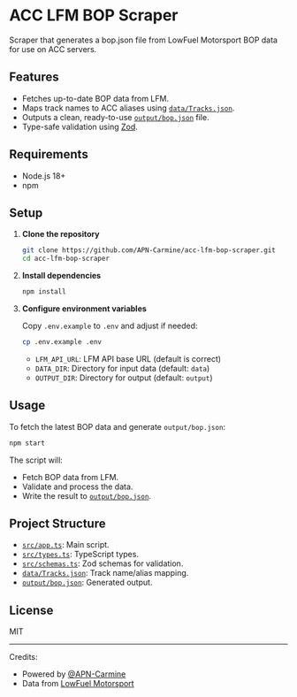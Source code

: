 # ACC LFM BOP Scraper

Scraper that generates a bop.json file from LowFuel Motorsport BOP data for use on ACC servers.

## Features

- Fetches up-to-date BOP data from LFM.
- Maps track names to ACC aliases using [`data/Tracks.json`](data/Tracks.json).
- Outputs a clean, ready-to-use [`output/bop.json`](output/bop.json) file.
- Type-safe validation using [Zod](https://github.com/colinhacks/zod).

## Requirements

- Node.js 18+
- npm

## Setup

1. **Clone the repository**

   ```sh
   git clone https://github.com/APN-Carmine/acc-lfm-bop-scraper.git
   cd acc-lfm-bop-scraper
   ```

2. **Install dependencies**

   ```sh
   npm install
   ```

3. **Configure environment variables**

   Copy `.env.example` to `.env` and adjust if needed:

   ```sh
   cp .env.example .env
   ```

   - `LFM_API_URL`: LFM API base URL (default is correct)
   - `DATA_DIR`: Directory for input data (default: `data`)
   - `OUTPUT_DIR`: Directory for output (default: `output`)

## Usage

To fetch the latest BOP data and generate `output/bop.json`:

```sh
npm start
```

The script will:

- Fetch BOP data from LFM.
- Validate and process the data.
- Write the result to [`output/bop.json`](output/bop.json).

## Project Structure

- [`src/app.ts`](src/app.ts): Main script.
- [`src/types.ts`](src/types.ts): TypeScript types.
- [`src/schemas.ts`](src/schemas.ts): Zod schemas for validation.
- [`data/Tracks.json`](data/Tracks.json): Track name/alias mapping.
- [`output/bop.json`](output/bop.json): Generated output.

## License

MIT

---

Credits:  
- Powered by [@APN-Carmine](https://github.com/APN-Carmine)
- Data from [LowFuel Motorsport](https://lowfuelmotorsport.com)